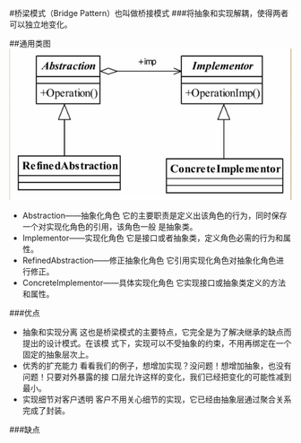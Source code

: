 #桥梁模式（Bridge Pattern）也叫做桥接模式
###将抽象和实现解耦，使得两者可以独立地变化。

##通用类图
![avatar](桥梁模式通用类图.png)
- Abstraction——抽象化角色
它的主要职责是定义出该角色的行为，同时保存一个对实现化角色的引用，该角色一般
是抽象类。
- Implementor——实现化角色
它是接口或者抽象类，定义角色必需的行为和属性。
- RefinedAbstraction——修正抽象化角色
它引用实现化角色对抽象化角色进行修正。
- ConcreteImplementor——具体实现化角色
它实现接口或抽象类定义的方法和属性。


###优点
- 抽象和实现分离
这也是桥梁模式的主要特点，它完全是为了解决继承的缺点而提出的设计模式。在该模
式下，实现可以不受抽象的约束，不用再绑定在一个固定的抽象层次上。
- 优秀的扩充能力
看看我们的例子，想增加实现？没问题！想增加抽象，也没有问题！只要对外暴露的接
口层允许这样的变化，我们已经把变化的可能性减到最小。
- 实现细节对客户透明
客户不用关心细节的实现，它已经由抽象层通过聚合关系完成了封装。

###缺点
